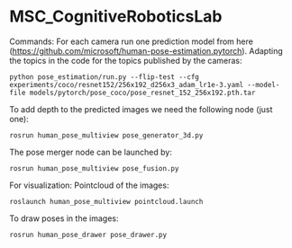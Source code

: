# MSC_CognitiveRoboticsLab

Commands:
For each camera run one prediction model from here (https://github.com/microsoft/human-pose-estimation.pytorch). Adapting the topics in the code for the topics published by the cameras:

```
python pose_estimation/run.py --flip-test --cfg experiments/coco/resnet152/256x192_d256x3_adam_lr1e-3.yaml --model-file models/pytorch/pose_coco/pose_resnet_152_256x192.pth.tar
```
To add depth to the predicted images we need the following node (just one):
```
rosrun human_pose_multiview pose_generator_3d.py
```
The pose merger node can be launched by:
```
rosrun human_pose_multiview pose_fusion.py
```

For visualization:
Pointcloud of the images:
```
roslaunch human_pose_multiview pointcloud.launch
```
To draw poses in the images:
```
rosrun human_pose_drawer pose_drawer.py
```
